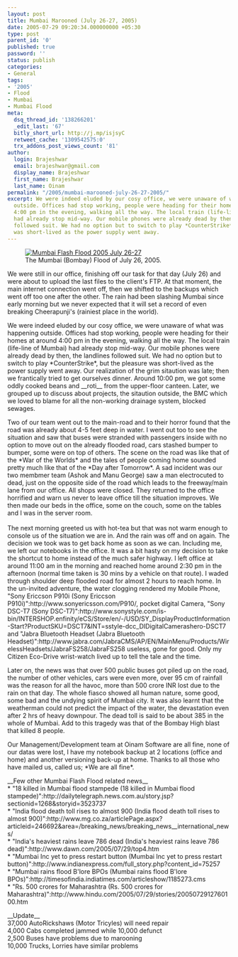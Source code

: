 ```yaml
---
layout: post
title: Mumbai Marooned (July 26-27, 2005)
date: 2005-07-29 09:20:34.000000000 +05:30
type: post
parent_id: '0'
published: true
password: ''
status: publish
categories:
- General
tags:
- '2005'
- Flood
- Mumbai
- Mumbai Flood
meta:
  dsq_thread_id: '138266201'
  _edit_last: '67'
  bitly_short_url: http://j.mp/isjsyC
  retweet_cache: '1309542575:0'
  trx_addons_post_views_count: '81'
author:
  login: Brajeshwar
  email: brajeshwar@gmail.com
  display_name: Brajeshwar
  first_name: Brajeshwar
  last_name: Oinam
permalink: "/2005/mumbai-marooned-july-26-27-2005/"
excerpt: We were indeed eluded by our cosy office, we were unaware of what was happening
  outside. Offices had stop working, people were heading for their homes at around
  4:00 pm in the evening, walking all the way. The local train (life-line of Mumbai)
  had already stop mid-way. Our mobile phones were already dead by then, the landlines
  followed suit. We had no option but to switch to play *CounterStrike*, but the pleasure
  was short-lived as the power supply went away.
---
```

<figure><a href="http://www.flickr.com/photos/brajeshwar/113413705/" title="Mumbai Flash Flood 2005 July 26-27"><img src="{{ site.baseurl }}/assets/2005/07/113413705_0236c9dea0_o.jpg" alt="Mumbai Flash Flood 2005 July 26-27" /></a><br />
<figcaption>The Mumbai (Bombay) Flood of July 26, 2005.</figcaption>
</figure>
<p>We were still in our office, finishing off our task for that day (July 26) and were about to upload the last files to the client's FTP. At that moment, the main internet connection went off, then we shifted to the backups which went off too one after the other. The rain had been slashing Mumbai since early morning but we never expected that it will set a record of even breaking Cheerapunji's (rainiest place in the world).</p>
<p>We were indeed eluded by our cosy office, we were unaware of what was happening outside. Offices had stop working, people were heading for their homes at around 4:00 pm in the evening, walking all the way. The local train (life-line of Mumbai) had already stop mid-way. Our mobile phones were already dead by then, the landlines followed suit. We had no option but to switch to play *CounterStrike*, but the pleasure was short-lived as the power supply went away. Our realization of the grim sitaution was late; then we frantically tried to get ourselves dinner. Around 10:00 pm, we got some oddly cooked beans and __roti__ from the upper-floor canteen. Later, we grouped up to discuss about projects, the sitaution outside, the BMC which we loved to blame for all the non-working drainage system, blocked sewages.</p>
<p>Two of our team went out to the main-road and to their horror found that the road was already about 4-5 feet deep in water. I went out too to see the situation and saw that buses were stranded with passengers inside with no option to move out on the already flooded road, cars stashed bumper to bumper, some were on top of others. The scene on the road was like that of the *War of the Worlds* and the tales of people coming home sounded pretty much like that of the *Day after Tomorrow*. A sad incident was our two membmer team (Ashok and Manu George) saw a man electrocuted to dead, just on the opposite side of the road which leads to the freeway/main lane from our office. All shops were closed. They returned to the office horrified and warn us never to leave office till the situation improves. We then made our beds in the office, some on the couch, some on the tables and I was in the server room.<br />
<!--more--><br />
The next morning greeted us with hot-tea but that was not warm enough to console us of the situation we are in. And the rain was off and on again. The decision we took was to get back home as soon as we can. Including me, we left our notebooks in the office. It was a bit hasty on my decision to take the shortcut to home instead of the much safer highway. I left office at around 11:00 am in the morning and reached home around 2:30 pm in the afternoon (normal time taken is 30 mins by a vehicle on that route). I waded through shoulder deep flooded road for almost 2 hours to reach home. In the un-invited adventure, the water clogging rendered my Mobile Phone, "Sony Ericcson P910i (Sony Ericcson P910i)":http://www.sonyericsson.com/P910/, pocket digital Camera, "Sony DSC-T7 (Sony DSC-T7)":http://www.sonystyle.com/is-bin/INTERSHOP.enfinity/eCS/Store/en/-/USD/SY_DisplayProductInformation-Start?ProductSKU=DSCT7&INT=sstyle-dcc_DIDigitalCamerashero-DSCT7 and "Jabra Bluetooth Headset (Jabra Bluetooth Headset)":http://www.jabra.com/JabraCMS/AP/EN/MainMenu/Products/WirelessHeadsets/JabraFS258/JabraFS258 useless, gone for good. Only my Citizen Eco-Drive wrist-watch lived up to tell the tale and the time.</p>
<p>Later on, the news was that over 500 public buses got piled up on the road, the number of other vehicles, cars were even more, over 95 cm of rainfall was the reason for all the havoc, more than 500 crore INR lost due to the rain on that day. The whole fiasco showed all human nature, some good, some bad and the undying spirit of Mumbai city. It was also learnt that the weatherman could not predict the impact of the water, the devastation even after 2 hrs of heavy downpour. The dead toll is said to be about 385 in the whole of Mumbai. Add to this tragedy was that of the Bombay High blast that killed 8 people.</p>
<p>Our Management/Development team at Oinam Software are all fine, none of our datas were lost, I have my notebook backup at 2 locations (office and home) and another versioning back-up at home. Thanks to all those who have mailed us, called us; *We are all fine*.</p>
<p>__Few other Mumbai Flash Flood related news__<br />
* "18 killed in Mumbai flood stampede (18 killed in Mumbai flood stampede)":http://dailytelegraph.news.com.au/story.jsp?sectionid=1268&storyid=3523737<br />
* "India flood death toll rises to almost 900 (India flood death toll rises to almost 900)":http://www.mg.co.za/articlePage.aspx?articleid=246692&area=/breaking_news/breaking_news__international_news/<br />
* "India's heaviest rains leave 786 dead (India's heaviest rains leave 786 dead)":http://www.dawn.com/2005/07/29/top4.htm<br />
* "Mumbai Inc yet to press restart button (Mumbai Inc yet to press restart button)":http://www.indianexpress.com/full_story.php?content_id=75257<br />
* "Mumbai rains flood B'lore BPOs (Mumbai rains flood B'lore BPOs)":http://timesofindia.indiatimes.com/articleshow/1185273.cms<br />
* "Rs. 500 crores for Maharashtra (Rs. 500 crores for Maharashtra)":http://www.hindu.com/2005/07/29/stories/2005072912760100.htm</p>
<p>__Update__<br />
37,000 AutoRickshaws (Motor Tricyles) will need repair<br />
4,000 Cabs completed jammed while 10,000 defunct<br />
2,500 Buses have problems due to marooning<br />
10,000 Trucks, Lorries have similar problems</p>
